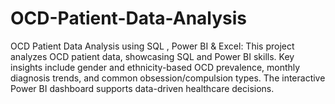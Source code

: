 # OCD-Patient-Data-Analysis

OCD Patient Data Analysis using SQL , Power BI \& Excel: This project analyzes OCD patient data, showcasing SQL and Power BI skills. Key insights include gender and ethnicity-based OCD prevalence, monthly diagnosis trends, and common obsession/compulsion types. The interactive Power BI dashboard supports data-driven healthcare decisions.

